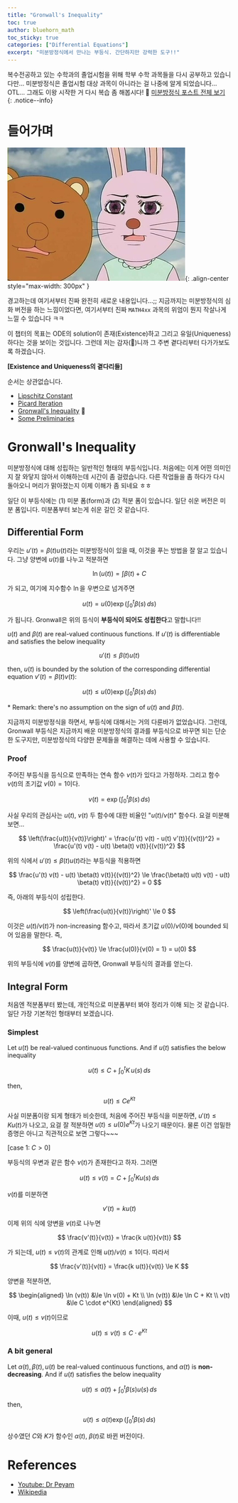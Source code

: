 ```yaml
---
title: "Gronwall's Inequality"
toc: true
author: bluehorn_math
toc_sticky: true
categories: ["Differential Equations"]
excerpt: "미분방정식에서 만나는 부등식. 간단하지만 강력한 도구!!"
---
```


복수전공하고 있는 수학과의 졸업시험을 위해 학부 수학 과목들을 다시 공부하고 있습니다만... 미분방정식은 졸업시험 대상 과목이 아니라는 걸 나중에 알게 되었습니다... OTL... 그래도 이왕 시작한 거 다시 복습 좀 해봅시다! 🏃 [미분방정식 포스트 전체 보기](/categories/differential-equations)
{: .notice--info}

# 들어가며

![](/images/meme/panic.png){: .align-center style="max-width: 300px" }

경고하는데 여기서부터 진짜 완전히 새로운 내용입니다...;; 지금까지는 미분방정식의 심화 버전을 하는 느낌이었다면, 여기서부터 진짜 `MATH4xx` 과목의 위엄이 뭔지 작살나게 느낄 수 있습니다 ㅋㅋ

이 챕터의 목표는 ODE의 solution이 존재(Existence)하고 그리고 유일(Uniqueness)하다는 것을 보이는 것입니다. 그런데 저는 감자(🥔)니까 그 주변 곁다리부터 다가가보도록 하겠습니다.

<div class="proof" markdown="1">

**[Existence and Uniqueness의 곁다리들]**

순서는 상관없습니다.

- [Lipschitz Constant](/2024/11/14/Lipschitz-constant/)
- [Picard Iteration](/2024/11/14/Picard-iteration/)
- [Gronwall's Inequality](/2024/11/14/Gronwall-inequality/) 👋
- [Some Preliminaries](/2024/11/16/some-preliminary-the-existence-and-uniqueness-theorem/)

</div>

# Gronwall's Inequality

미분방정식에 대해 성립하는 일반적인 형태의 부등식입니다. 처음에는 이게 어떤 의미인지 잘 와닿지 않아서 이해하는데 시간이 좀 걸렸습니다. 다른 작업들을 좀 하다가 다시 돌아오니 머리가 맑아졌는지 이제 이해가 좀 되네요 ㅎㅎ

일단 이 부등식에는 (1) 미분 폼(form)과 (2) 적분 폼이 있습니다. 일단 쉬운 버전은 미분 폼입니다. 미분폼부터 보는게 쉬운 길인 것 같습니다.

## Differential Form

우리는 $u'(t) = \beta(t) u(t)$라는 미분방정식이 있을 때, 이것을 푸는 방법을 잘 알고 있습니다. 그냥 양변에 $u(t)$를 나누고 적분하면

$$
\ln (u(t)) = \int \beta(t) + C
$$

가 되고, 여기에 지수함수 $\ln$을 우변으로 넘겨주면

$$
u(t) = u(0) \exp \left( \int_0^t \beta(s) \, ds \right)
$$

가 됩니다. Gronwall은 위의 등식이 **부등식이 되어도 성립한다**고 말합니다!!

<div class="theorem" markdown="1">

$u(t)$ and $\beta(t)$ are real-valued continuous functions. If $u'(t)$ is differentiable and satisfies the below inequality

$$
u'(t) \le \beta(t) u(t)
$$

then, $u(t)$ is bounded by the solution of the corresponding differential equation $v'(t) = \beta(t) v(t)$:

$$
u(t) \le u(0) \exp \left( \int_0^t \beta(s) \, ds \right)
$$

\* Remark: there's no assumption on the sign of $u(t)$ and $\beta(t)$.

</div>

지금까지 미분방정식을 하면서, 부등식에 대해서는 거의 다룬바가 없었습니다. 그런데, Gronwall 부등식은 지금까지 배운 미분방정식의 결과를 부등식으로 바꾸면 되는 단순한 도구지만, 미분방정식의 다양한 문제들을 해결하는 데에 사용할 수 있습니다.

### Proof

<div class="proof" markdown="1">

주어진 부등식을 등식으로 만족하는 연속 함수 $v(t)$가 있다고 가정하자. 그리고 함수 $v(t)$의 초기값 $v(0) = 1$이다.

$$
v(t) = \exp \left( \int_0^t \beta(s) \, ds \right)
$$

사실 우리의 관심사는 $u(t)$, $v(t)$ 두 함수에 대한 비율인 "$u(t) / v(t)$" 함수다. 요걸 미분해보면...

$$
\left(\frac{u(t)}{v(t)}\right)'
= \frac{u'(t) v(t) - u(t) v'(t)}{(v(t))^2}
= \frac{u'(t) v(t) - u(t) \beta(t) v(t)}{(v(t))^2}
$$

위의 식에서 $u'(t) \le \beta(t) u(t)$라는 부등식을 적용하면

$$
\frac{u'(t) v(t) - u(t) \beta(t) v(t)}{(v(t))^2}
\le \frac{\beta(t) u(t) v(t) - u(t) \beta(t) v(t)}{(v(t))^2}
= 0
$$

즉, 아래의 부등식이 성립한다.

$$
\left(\frac{u(t)}{v(t)}\right)' \le 0
$$

이것은 $u(t) / v(t)$가 non-increasing 함수고, 따라서 초기값 $u(0) / v(0)$에 bounded 되어 있음을 말한다. 즉,

$$
\frac{u(t)}{v(t)} \le \frac{u(0)}{v(0) = 1} = u(0)
$$

위의 부등식에 $v(t)$를 양변에 곱하면, Gronwall 부등식의 결과를 얻는다.

</div>

## Integral Form

처음엔 적분폼부터 봤는데, 개인적으로 미분폼부터 봐야 정리가 이해 되는 것 같습니다. 일단 가장 기본적인 형태부터 보겠습니다.

### Simplest

<div class="theorem" markdown="1">

Let $u(t)$ be real-valued continuous functions. And if $u(t)$ satisfies the below inequality

$$
u(t) \le C + \int_0^t K \, u(s) \, ds
$$

then,

$$
u(t) \le C e^{Kt}
$$

</div>

사실 미분폼이랑 되게 형태가 비슷한데, 처음에 주어진 부등식을 미분하면, $u'(t) \le K u(t)$가 나오고, 요걸 잘 적분하면 $u(t) \le u(0) e^{Kt}$가 나오기 때문이다. 물론 이건 엄밀한 증명은 아니고 직관적으로 보면 그렇다~~~

<div class="proof" markdown="1">

[case 1: $C > 0$]

부등식의 우변과 같은 함수 $v(t)$가 존재한다고 하자. 그러면

$$
u(t) \le v(t) = C + \int_0^t K u(s) \, ds
$$

$v(t)$를 미분하면

$$
v'(t) = k u(t)
$$

이제 위의 식에 양변을 $v(t)$로 나누면

$$
\frac{v'(t)}{v(t)} = \frac{k u(t)}{v(t)}
$$

가 되는데, $u(t) \le v(t)$의 관계로 인해 $u(t) / v(t) \le 1$이다. 따라서

$$
\frac{v'(t)}{v(t)} = \frac{k u(t)}{v(t)} \le K
$$

양변을 적분하면,

$$
\begin{aligned}
\ln (v(t)) &\le \ln v(0) + Kt \\
\ln (v(t)) &\le \ln C + Kt \\
v(t) &\le C \cdot e^{Kt}
\end{aligned}
$$

이때, $u(t) \le v(t)$이므로

$$
u(t) \le v(t) \le C \cdot e^{Kt}
$$

</div>

### A bit general


<div class="theorem" markdown="1">

Let $\alpha(t), \beta(t), u(t)$ be real-valued continuous functions, and $\alpha(t)$ is **non-decreasing**. And if $u(t)$ satisfies the below inequality

$$
u(t) \le \alpha(t) + \int_0^t \beta(s) u(s) \, ds
$$

then,

$$
u(t) \le \alpha(t) \exp \left( \int_0^t \beta(s) \, ds \right)
$$

</div>

상수였던 $C$와 $K$가 함수인 $\alpha(t)$, $\beta(t)$로 바뀐 버전이다.


# References

- [Youtube: Dr Peyam](https://youtu.be/vP3Bd_c_EEw?si=fy-Vt1_jb3bDRk3F)
- [Wikipedia](https://en.wikipedia.org/wiki/Gr%C3%B6nwall%27s_inequality)
